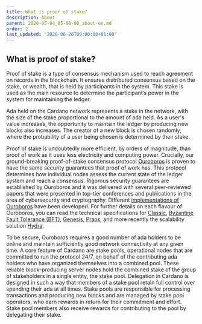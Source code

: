 ```yaml
---
title: What is proof of stake?  
description: About
parent: 2020-05-04_05-00-00_about-en.md
order: 2
last_updated: "2020-06-26T09:00:00+01:00"
---
```

## What is proof of stake?
Proof of stake is a type of consensus mechanism used to reach agreement on records in the blockchain. It ensures distributed consensus based on the stake, or wealth, that is held by participants in the system. This stake is used as the main resource to determine the participant’s power in the system for maintaining the ledger.

Ada held on the Cardano network represents a stake in the network, with the size of the stake proportional to the amount of ada held. As a user's value increases, the opportunity to maintain the ledger by producing new blocks also increases. The creator of a new block is chosen randomly, where the probability of a user being chosen is determined by their stake.

Proof of stake is undoubtedly more efficient, by orders of magnitude, than proof of work as it uses less electricity and computing power. Crucially, our ground-breaking proof-of-stake consensus protocol [Ouroboros](https://iohk.io/en/blog/posts/2020/06/23/the-ouroboros-path-to-decentralization/) is proven to have the same security guarantees that proof of work has. This protocol determines how individual nodes assess the current state of the ledger system and reach a consensus. Rigorous security guarantees are established by Ouroboros and it was delivered with several peer-reviewed papers that were presented in top-tier conferences and publications in the area of cybersecurity and cryptography. Different [implementations of Ouroboros](https://iohk.io/en/blog/posts/2020/03/23/from-classic-to-hydra-the-implementations-of-ouroboros-explained/) have been developed. For further details on each flavour of Ouroboros, you can read the technical specifications for [Classic](https://iohk.io/en/research/library/papers/ouroborosa-provably-secure-proof-of-stake-blockchain-protocol/), [Byzantine Fault Tolerance (BFT)](https://iohk.io/en/research/library/papers/ouroboros-bfta-simple-byzantine-fault-tolerant-consensus-protocol/), [Genesis](https://iohk.io/en/research/library/papers/ouroboros-genesiscomposable-proof-of-stake-blockchains-with-dynamic-availability/), [Praos](https://iohk.io/en/research/library/papers/ouroboros-praosan-adaptively-securesemi-synchronous-proof-of-stake-protocol/), and more recently the scalability solution [Hydra](https://eprint.iacr.org/2020/299.pdf). 

To be secure, Ouroboros requires a good number of ada holders to be online and maintain sufficiently good network connectivity at any given time. A core feature of Cardano are stake pools, operational nodes that are committed to run the protocol 24/7, on behalf of the contributing ada holders who have organized themselves into a combined pool. These reliable block-producing server nodes hold the combined stake of the group of stakeholders in a single entity, the stake pool. Delegation in Cardano is designed in such a way that members of a stake pool retain full control over spending their ada at all times. Stake pools are responsible for processing transactions and producing new blocks and are managed by stake pool operators, who earn rewards in return for their commitment and effort. Stake pool members also receive rewards for contributing to the pool by delegating their stake.


